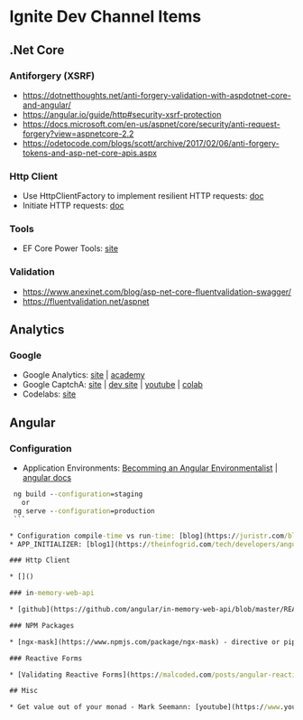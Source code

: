 # Ignite Dev Channel Items

## .Net Core
### Antiforgery (XSRF)

* https://dotnetthoughts.net/anti-forgery-validation-with-aspdotnet-core-and-angular/
* https://angular.io/guide/http#security-xsrf-protection
* https://docs.microsoft.com/en-us/aspnet/core/security/anti-request-forgery?view=aspnetcore-2.2
* https://odetocode.com/blogs/scott/archive/2017/02/06/anti-forgery-tokens-and-asp-net-core-apis.aspx

### Http Client

* Use HttpClientFactory to implement resilient HTTP requests: [doc](https://docs.microsoft.com/en-us/dotnet/standard/microservices-architecture/implement-resilient-applications/use-httpclientfactory-to-implement-resilient-http-requests)
* Initiate HTTP requests: [doc](https://docs.microsoft.com/en-us/aspnet/core/fundamentals/http-requests?view=aspnetcore-2.2#consumption-patterns)

### Tools

* EF Core Power Tools: [site](https://marketplace.visualstudio.com/items?itemName=ErikEJ.EFCorePowerTools)

### Validation

* https://www.anexinet.com/blog/asp-net-core-fluentvalidation-swagger/
* https://fluentvalidation.net/aspnet

## Analytics
### Google

* Google Analytics: [site](https://analytics.google.com/analytics/web/) | [academy](https://analytics.google.com/analytics/academy/)
* Google CaptchA: [site](https://www.google.com/recaptcha/intro/v3.html) | [dev site](https://developers.google.com/recaptcha/docs/v3) | [youtube](https://www.youtube.com/watch?v=euRAfUGX8wY&ut=) | [colab](https://codelabs.developers.google.com/codelabs/reCAPTCHA/index.html#0)
* Codelabs: [site](https://codelabs.developers.google.com/)

## Angular
### Configuration

  * Application Environments: [Becomming an Angular Environmentalist](https://blog.angularindepth.com/becoming-an-angular-environmentalist-45a48f7c20d8) | [angular docs](https://developers.google.com/recaptcha/)

   ``` cmd
    ng build --configuration=staging
      or
    ng serve --configuration=production
    ```

* Configuration compile-time vs run-time: [blog](https://juristr.com/blog/2018/01/ng-app-runtime-config/)
* APP_INITIALIZER: [blog1](https://theinfogrid.com/tech/developers/angular/better-approach-environment-variables-angular/) | [blog2](https://theinfogrid.com/tech/developers/angular/app_initializer-in-angular/)

### Http Client

* []()

### in-memory-web-api

* [github](https://github.com/angular/in-memory-web-api/blob/master/README.md)

### NPM Packages

* [ngx-mask](https://www.npmjs.com/package/ngx-mask) - directive or pipe

### Reactive Forms

* [Validating Reactive Forms](https://malcoded.com/posts/angular-reactive-form-validation)

## Misc

* Get value out of your monad - Mark Seemann: [youtube](https://www.youtube.com/watch?v=F9bznonKc64)
